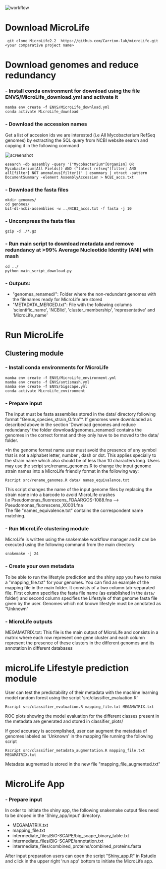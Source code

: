 ![workflow](https://user-images.githubusercontent.com/69348873/231155358-7fbebb3c-f6f6-406a-989b-9d273b83aa1e.png)


# Download MicroLife

```
 git clone MicroLife2.2  https://github.com/Carrion-lab/microLife.git <your comparative project name>
```


# Download genomes and reduce redundancy
### - Install conda environment for download using the file ENVS/MicroLife_download.yml and activate it

```
mamba env create -f ENVS/MicroLife_download.yml
conda activate MicroLife_download
```

### - Download the accession names 
Get a list of accesion ids we are interested (i.e All Mycobacterium RefSeq genomes) by extracting the SQL query from NCBI website search and copying it in the following command

![screenshot](https://user-images.githubusercontent.com/69348873/231155408-8ccbc10e-ce6f-4e24-bf2a-81c6e8f10aad.png)

```
esearch -db assembly -query '("Mycobacterium"[Organism] OR Mycobacterium[All Fields]) AND ("latest refseq"[filter] AND all[filter] NOT anomalous[filter])' | esummary | xtract -pattern         DocumentSummary -element AssemblyAccession > NCBI_accs.txt
```
### - Download the fasta files

```
mkdir genomes/
cd genomes/
bit-dl-ncbi-assemblies -w ../NCBI_accs.txt -f fasta -j 10
```

### - Uncompress the fasta files

```
gzip -d ./*.gz
```

### - Run main script to download metadata and remove redundancy at >99% Average Nucleotide Identity (ANI) with mash

```
cd ../
python main_script_download.py
```

### - Outputs:
- "genomes_renamed/": Folder where the non-redundant genomes with the filenames ready for MicroLife are stored
- "METADATA_MERGED.txt": File with the following columns 'scientific_name', 'NCBIid', 'cluster_membership', 'representative' and 'MicroLife_name'

# Run MicroLife

## Clustering module
### - Install conda environments for MicroLife

```
mamba env create -f ENVS/MicroLife_environment.yml
mamba env create -f ENVS/antismash.yml
mamba env create -f ENVS/bigscape.yml
conda activate MicroLife_environment
```

### - Prepare input
The input must be fasta assemblies stored in the data/ directory following format "Genus_species_strain_O.fna"*. If genomes were downloaded as described above in the section 'Download genomes and reduce redundancy' the folder download/genomes_renamed/ contains the genomes in the correct format and they only have to be moved to the data/ folder.

*In the genome format name user must avoid the presence of any symbol that is not a alphabet letter, number , dash or dot. This applies specially to the strain name which also should be of less than 10 characters long. Users may use the script src/rename_genomes.R to change the input genome strain names into a MicroLife friendly format in the following way:

```
Rscript src/rename_genomes.R data/ names_equivalence.txt
```
This script changes the name of the input genome files by replacing the strain name into a barcode to avoid MicroLife crashes \
I.e Pseudomonas_fluorescens_FDAARGOS-1088.fna --> Pseudomonas_fluorescens_X0001.fna \
The file "names_equivalence.txt" contains the correspondent name matching.

### - Run MicroLife clustering module
MicroLife is written using the snakemake workflow manager and it can be executed using the following command from the main directory

```
snakemake -j 24
```

### - Create your own metadata

To be able to run the lifestyle prediction and the shiny app you have to make a "mapping_file.txt" for your genomes.
You can find an example of the mapping file in the main folder. It consists of a two column tab-separated file. First column specifies the fasta file name (as established in the `data/` folder) and second column specifies the Lifestyle of that genome fasta file given by the user. Genomes which not known lifestyle must be annotated as "Unknown"

### - MicroLife outputs

MEGAMATRIX.txt: This file is the main output of MicroLife and consists in a matrix where each row represent one gene cluster and each column represent the presence of these clusters in the different genomes and its annotation in different databases

# microLife Lifestyle prediction module
User can test the predictability of their metadata with the machine learning model random forest using the script 'src/classifier_evaluation.R'

```
Rscript src/classifier_evaluation.R mapping_file.txt MEGAMATRIX.txt
```
ROC plots showing the model evaluation for the different classes present in the metadata are generated and stored in classifier_plots/

If good accuracy is accomplished, user can augment the metadata of genomes labeled as 'Unknown' in the mapping file running the following script
```
Rscript src/classifier_metadata_augmentation.R mapping_file.txt MEGAMATRIX.txt
``` 
Metadata augmented is stored in the new file "mapping_file_augmented.txt" 

# MicroLife App

### - Prepare input 
In order to initiate the shiny app, the following snakemake output files need to be droped in the 'Shiny_app/input' directory.

- MEGAMATRIX.txt
- mapping_file.txt
- intermediate_files/BiG-SCAPE/big_scape_binary_table.txt
- intermediate_files/BiG-SCAPE/annotation.txt
- intermediate_files/combined_proteins/combined_proteins.fasta

After input preparation users can open the script "Shiny_app.R" in Rstudio and click in the upper right 'run app' bottom to initiate the MicroLife app.
